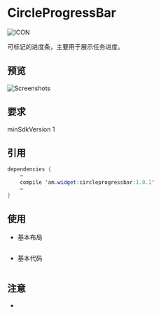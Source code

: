 # CircleProgressBar
![ICON](https://github.com/AlexMofer/ProjectX/blob/master/circleprogressbar/icon.png)

可标记的进度条，主要用于展示任务进度。
## 预览
![Screenshots](https://github.com/AlexMofer/ProjectX/blob/master/circleprogressbar/screenshots.gif)
## 要求
minSdkVersion 1
## 引用
```java
dependencies {
    ⋯
    compile 'am.widget:circleprogressbar:1.0.1'
    ⋯
}
```
## 使用
- 基本布局
```xml

```
- 基本代码
```java

```
## 注意
- 